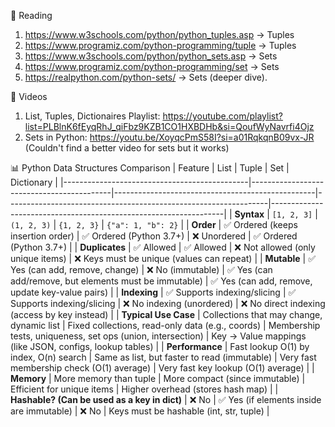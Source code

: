 📖 Reading
1. https://www.w3schools.com/python/python_tuples.asp → Tuples
2. https://www.programiz.com/python-programming/tuple → Tuples
3. https://www.w3schools.com/python/python_sets.asp → Sets
4. https://www.programiz.com/python-programming/set → Sets
5. https://realpython.com/python-sets/ → Sets (deeper dive).

🎥 Videos
1. List, Tuples, Dictionaires Playlist: https://youtube.com/playlist?list=PLBlnK6fEyqRhJ_qiFbz9KZB1CO1HXBDHb&si=QoufWyNavrfi4Ojz
2. Sets in Python: https://youtu.be/XoyqcPmS58I?si=a01RqkqnB09vx-JR (Couldn't find a better video for sets but it works)

📊 Python Data Structures Comparison
| Feature                                      | List                                      | Tuple                                             | Set                                                             | Dictionary                                                       |
|----------------------------------------------|-------------------------------------------|--------------------------------------------------|-----------------------------------------------------------------|------------------------------------------------------------------|
| **Syntax**                                   | `[1, 2, 3]`                               | `(1, 2, 3)`                                       | `{1, 2, 3}`                                                     | `{"a": 1, "b": 2}`                                               |
| **Order**                                    | ✅ Ordered (keeps insertion order)         | ✅ Ordered (Python 3.7+)                          | ❌ Unordered                                                     | ✅ Ordered (Python 3.7+)                                          |
| **Duplicates**                               | ✅ Allowed                                 | ✅ Allowed                                        | ❌ Not allowed (only unique items)                               | ❌ Keys must be unique (values can repeat)                        |
| **Mutable**                                  | ✅ Yes (can add, remove, change)           | ❌ No (immutable)                                 | ✅ Yes (can add/remove, but elements must be immutable)          | ✅ Yes (can add, remove, update key-value pairs)                  |
| **Indexing**                                 | ✅ Supports indexing/slicing               | ✅ Supports indexing/slicing                      | ❌ No indexing (unordered)                                       | ❌ No direct indexing (access by key instead)                     |
| **Typical Use Case**                         | Collections that may change, dynamic list | Fixed collections, read-only data (e.g., coords) | Membership tests, uniqueness, set ops (union, intersection)     | Key → Value mappings (like JSON, configs, lookup tables)          |
| **Performance**                              | Fast lookup O(1) by index, O(n) search    | Same as list, but faster to read (immutable)      | Very fast membership check (O(1) average)                       | Very fast key lookup (O(1) average)                              |
| **Memory**                                   | More memory than tuple                    | More compact (since immutable)                    | Efficient for unique items                                      | Higher overhead (stores hash map)                                |
| **Hashable? (Can be used as a key in dict)** | ❌ No                                      | ✅ Yes (if elements inside are immutable)         | ❌ No                                                            | Keys must be hashable (int, str, tuple)                          |
